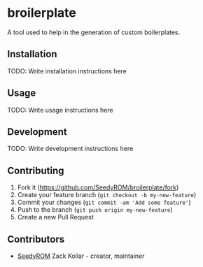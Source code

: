 # broilerplate

A tool used to help in the generation of custom boilerplates.

## Installation

TODO: Write installation instructions here

## Usage

TODO: Write usage instructions here

## Development

TODO: Write development instructions here

## Contributing

1. Fork it (<https://github.com/SeedyROM/broilerplate/fork>)
2. Create your feature branch (`git checkout -b my-new-feature`)
3. Commit your changes (`git commit -am 'Add some feature'`)
4. Push to the branch (`git push origin my-new-feature`)
5. Create a new Pull Request

## Contributors

- [SeedyROM](https://github.com/SeedyROM) Zack Kollar - creator, maintainer
